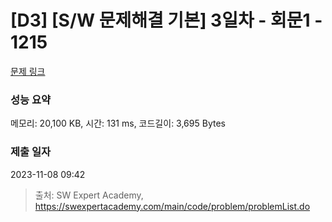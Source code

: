 # [D3] [S/W 문제해결 기본] 3일차 - 회문1 - 1215 

[문제 링크](https://swexpertacademy.com/main/code/problem/problemDetail.do?contestProbId=AV14QpAaAAwCFAYi) 

### 성능 요약

메모리: 20,100 KB, 시간: 131 ms, 코드길이: 3,695 Bytes

### 제출 일자

2023-11-08 09:42



> 출처: SW Expert Academy, https://swexpertacademy.com/main/code/problem/problemList.do